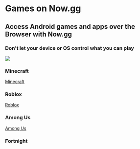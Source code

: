 # Games on Now.gg
## Access Android games and apps over the Browser with Now.gg
### Don't let your device or OS control what you can play



![](https://cdn.now.gg/apps-content/img/logo-white.png)


### Minecraft
[Minecraft](https://now.gg/apps/mojang/2534/minecraft-trial.html)


### Roblox
[Roblox](https://now.gg/apps/roblox-corporation/5349/roblox.html)

### Among Us
[Among Us](https://now.gg/apps/innersloth-llc/4047/among-us.html)

### Fortnight
